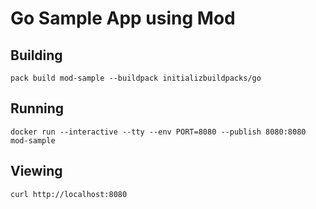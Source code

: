 # Go Sample App using Mod

## Building

`pack build mod-sample --buildpack initializbuildpacks/go`

## Running

`docker run --interactive --tty --env PORT=8080 --publish 8080:8080 mod-sample`

## Viewing

`curl http://localhost:8080` 
